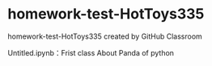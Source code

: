 # homework-test-HotToys335
homework-test-HotToys335 created by GitHub Classroom


Untitled.ipynb：Frist class About Panda of python
